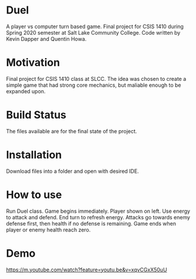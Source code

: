 # Duel
A player vs computer turn based game. Final project for CSIS 1410 during Spring 2020 semester at Salt Lake Community College. Code written by Kevin Dapper and Quentin Howa.
# Motivation
Final project for CSIS 1410 class at SLCC. The idea was chosen to create a simple game that had strong core mechanics, but maliable enough to be expanded upon.
# Build Status
The files available are for the final state of the project. 
# Installation
Download files into a folder and open with desired IDE. 
# How to use
Run Duel class. Game begins immediately. Player shown on left. Use energy to attack and defend. End turn to refresh energy. Attacks go towards enemy defense first, then health if no defense is remaining. Game ends when player or enemy health reach zero.
# Demo
https://m.youtube.com/watch?feature=youtu.be&v=xqvCGxX50uU
